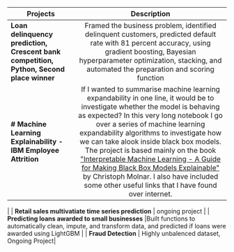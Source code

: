 | Projects       | Description  |
| ------------- |:-------------:|
| **Loan delinquency prediction, Crescent bank competition, Python, Second place winner**  | Framed the business problem, identified delinquent customers, predicted default rate with 81 percent accuracy, using gradient boosting, Bayesian hyperparameter optimization, stacking, and automated the preparation and scoring function |
| **# Machine Learning Explainability - IBM Employee Attrition** | If I wanted to summarise machine learning expandability in one line, it would be to investigate whether the model is behaving as expected? In this very long notebook I go over a series of machine learning expandability algorithms to investigate how we can take alook inside black box models. The project is based mainly on the book ["Interpretable Machine Learning - A Guide for Making Black Box Models Explainable"](https://christophm.github.io/interpretable-ml-book/) by Christoph Molnar. I also have included some other useful links that I have found over internet.
 |
| **Retail sales multivatiate time series prediction** | ongoing project |
| **Predicting loans awarded to small businesses** |Built functions to automatically clean, impute, and transform data, and predicted if loans were awarded using LightGBM |
| **Fraud Detection** | Highly unbalenced dataset, Ongoing Project|
